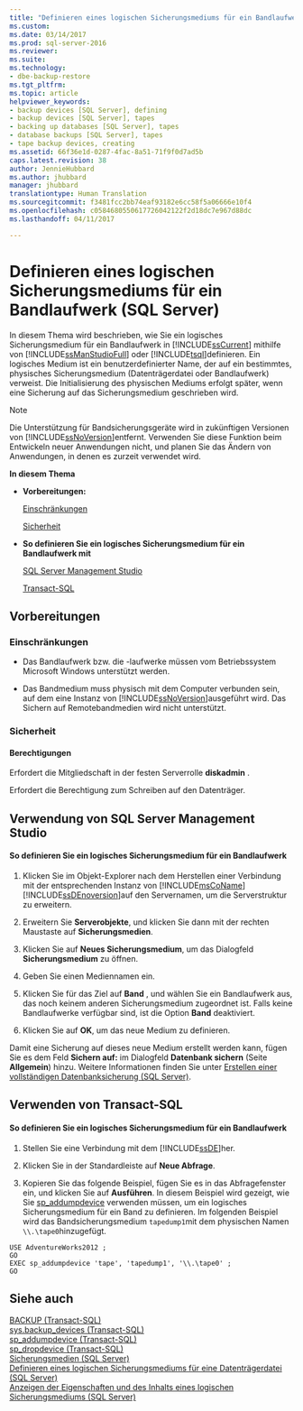 ```yaml
---
title: "Definieren eines logischen Sicherungsmediums für ein Bandlaufwerk (SQL Server) | Microsoft-Dokumentation"
ms.custom: 
ms.date: 03/14/2017
ms.prod: sql-server-2016
ms.reviewer: 
ms.suite: 
ms.technology:
- dbe-backup-restore
ms.tgt_pltfrm: 
ms.topic: article
helpviewer_keywords:
- backup devices [SQL Server], defining
- backup devices [SQL Server], tapes
- backing up databases [SQL Server], tapes
- database backups [SQL Server], tapes
- tape backup devices, creating
ms.assetid: 66f36e1d-0287-4fac-8a51-71f9f0d7ad5b
caps.latest.revision: 38
author: JennieHubbard
ms.author: jhubbard
manager: jhubbard
translationtype: Human Translation
ms.sourcegitcommit: f3481fcc2bb74eaf93182e6cc58f5a06666e10f4
ms.openlocfilehash: c0584680550617726042122f2d18dc7e967d88dc
ms.lasthandoff: 04/11/2017

---
```

# <a name="define-a-logical-backup-device-for-a-tape-drive-sql-server"></a>Definieren eines logischen Sicherungsmediums für ein Bandlaufwerk (SQL Server)
  In diesem Thema wird beschrieben, wie Sie ein logisches Sicherungsmedium für ein Bandlaufwerk in [!INCLUDE[ssCurrent](../../includes/sscurrent-md.md)] mithilfe von [!INCLUDE[ssManStudioFull](../../includes/ssmanstudiofull-md.md)] oder [!INCLUDE[tsql](../../includes/tsql-md.md)]definieren. Ein logisches Medium ist ein benutzerdefinierter Name, der auf ein bestimmtes, physisches Sicherungsmedium (Datenträgerdatei oder Bandlaufwerk) verweist.  Die Initialisierung des physischen Mediums erfolgt später, wenn eine Sicherung auf das Sicherungsmedium geschrieben wird.  
  
> [!NOTE]  
>  Die Unterstützung für Bandsicherungsgeräte wird in zukünftigen Versionen von [!INCLUDE[ssNoVersion](../../includes/ssnoversion-md.md)]entfernt. Verwenden Sie diese Funktion beim Entwickeln neuer Anwendungen nicht, und planen Sie das Ändern von Anwendungen, in denen es zurzeit verwendet wird.  
  
 **In diesem Thema**  
  
-   **Vorbereitungen:**  
  
     [Einschränkungen](#Restrictions)  
  
     [Sicherheit](#Security)  
  
-   **So definieren Sie ein logisches Sicherungsmedium für ein Bandlaufwerk mit**  
  
     [SQL Server Management Studio](#SSMSProcedure)  
  
     [Transact-SQL](#TsqlProcedure)  
  
##  <a name="BeforeYouBegin"></a> Vorbereitungen  
  
###  <a name="Restrictions"></a> Einschränkungen  
  
-   Das Bandlaufwerk bzw. die -laufwerke müssen vom Betriebssystem Microsoft Windows unterstützt werden.  
  
-   Das Bandmedium muss physisch mit dem Computer verbunden sein, auf dem eine Instanz von [!INCLUDE[ssNoVersion](../../includes/ssnoversion-md.md)]ausgeführt wird. Das Sichern auf Remotebandmedien wird nicht unterstützt.  
  
###  <a name="Security"></a> Sicherheit  
  
####  <a name="Permissions"></a> Berechtigungen  
 Erfordert die Mitgliedschaft in der festen Serverrolle **diskadmin** .  
  
 Erfordert die Berechtigung zum Schreiben auf den Datenträger.  
  
##  <a name="SSMSProcedure"></a> Verwendung von SQL Server Management Studio  
  
#### <a name="to-define-a-logical-backup-device-for-a-tape-drive"></a>So definieren Sie ein logisches Sicherungsmedium für ein Bandlaufwerk  
  
1.  Klicken Sie im Objekt-Explorer nach dem Herstellen einer Verbindung mit der entsprechenden Instanz von [!INCLUDE[msCoName](../../includes/msconame-md.md)] [!INCLUDE[ssDEnoversion](../../includes/ssdenoversion-md.md)]auf den Servernamen, um die Serverstruktur zu erweitern.  
  
2.  Erweitern Sie **Serverobjekte**, und klicken Sie dann mit der rechten Maustaste auf **Sicherungsmedien**.  
  
3.  Klicken Sie auf **Neues Sicherungsmedium**, um das Dialogfeld **Sicherungsmedium** zu öffnen.  
  
4.  Geben Sie einen Mediennamen ein.  
  
5.  Klicken Sie für das Ziel auf **Band** , und wählen Sie ein Bandlaufwerk aus, das noch keinem anderen Sicherungsmedium zugeordnet ist. Falls keine Bandlaufwerke verfügbar sind, ist die Option **Band** deaktiviert.  
  
6.  Klicken Sie auf **OK**, um das neue Medium zu definieren.  
  
 Damit eine Sicherung auf dieses neue Medium erstellt werden kann, fügen Sie es dem Feld **Sichern auf:** im Dialogfeld **Datenbank sichern** (Seite **Allgemein**) hinzu. Weitere Informationen finden Sie unter [Erstellen einer vollständigen Datenbanksicherung &#40;SQL Server&#41;](../../relational-databases/backup-restore/create-a-full-database-backup-sql-server.md).  
  
##  <a name="TsqlProcedure"></a> Verwenden von Transact-SQL  
  
#### <a name="to-define-a-logical-backup-device-for-a-tape-drive"></a>So definieren Sie ein logisches Sicherungsmedium für ein Bandlaufwerk  
  
1.  Stellen Sie eine Verbindung mit dem [!INCLUDE[ssDE](../../includes/ssde-md.md)]her.  
  
2.  Klicken Sie in der Standardleiste auf **Neue Abfrage**.  
  
3.  Kopieren Sie das folgende Beispiel, fügen Sie es in das Abfragefenster ein, und klicken Sie auf **Ausführen**. In diesem Beispiel wird gezeigt, wie Sie [sp_addumpdevice](../../relational-databases/system-stored-procedures/sp-addumpdevice-transact-sql.md) verwenden müssen, um ein logisches Sicherungsmedium für ein Band zu definieren. Im folgenden Beispiel wird das Bandsicherungsmedium `tapedump1`mit dem physischen Namen `\\.\tape0`hinzugefügt.  
  
```tsql  
USE AdventureWorks2012 ;  
GO  
EXEC sp_addumpdevice 'tape', 'tapedump1', '\\.\tape0' ;  
GO  
```  
  
## <a name="see-also"></a>Siehe auch  
 [BACKUP &#40;Transact-SQL&#41;](../../t-sql/statements/backup-transact-sql.md)   
 [sys.backup_devices &#40;Transact-SQL&#41;](../../relational-databases/system-catalog-views/sys-backup-devices-transact-sql.md)   
 [sp_addumpdevice &#40;Transact-SQL&#41;](../../relational-databases/system-stored-procedures/sp-addumpdevice-transact-sql.md)   
 [sp_dropdevice &#40;Transact-SQL&#41;](../../relational-databases/system-stored-procedures/sp-dropdevice-transact-sql.md)   
 [Sicherungsmedien &#40;SQL Server&#41;](../../relational-databases/backup-restore/backup-devices-sql-server.md)   
 [Definieren eines logischen Sicherungsmediums für eine Datenträgerdatei &#40;SQL Server&#41;](../../relational-databases/backup-restore/define-a-logical-backup-device-for-a-disk-file-sql-server.md)   
 [Anzeigen der Eigenschaften und des Inhalts eines logischen Sicherungsmediums &#40;SQL Server&#41;](../../relational-databases/backup-restore/view-the-properties-and-contents-of-a-logical-backup-device-sql-server.md)  
  
  
